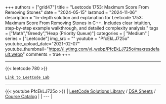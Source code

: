 
+++
authors = ["grid47"]
title = "Leetcode 1753: Maximum Score From Removing Stones"
date = "2024-05-15"
lastmod = "2024-11-06"
description = "In-depth solution and explanation for Leetcode 1753: Maximum Score From Removing Stones in C++. Includes clear intuition, step-by-step example walkthrough, and detailed complexity analysis."
tags = ["Math","Greedy","Heap (Priority Queue)"]
categories = [
    "Medium"
]
series = ["Leetcode"]
img_src = ""
youtube = "PfcEkLJ725o"
youtube_upload_date="2021-02-07"
youtube_thumbnail="https://i.ytimg.com/vi_webp/PfcEkLJ725o/maxresdefault.webp"
comments = true
+++



---
{{< leetcode 780 >}}

[`Link to LeetCode Lab`](https://leetcode.com/problems/maximum-score-from-removing-stones/description/)

---
{{< youtube PfcEkLJ725o >}}
| [LeetCode Solutions Library](https://grid47.xyz/leetcode/) / [DSA Sheets](https://grid47.xyz/sheets/) / [Course Catalog](https://grid47.xyz/courses/) |
| --- |
